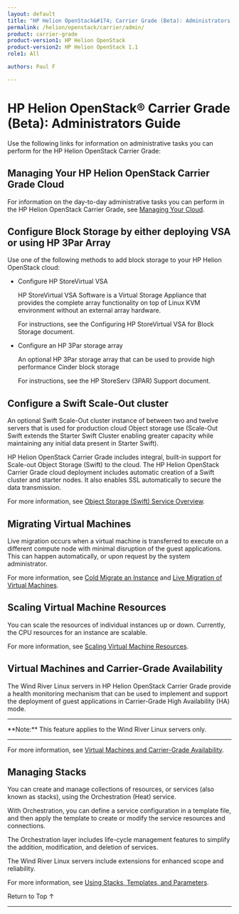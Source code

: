 ```yaml
---
layout: default
title: "HP Helion OpenStack&#174; Carrier Grade (Beta): Administrators Guide"
permalink: /helion/openstack/carrier/admin/
product: carrier-grade
product-version1: HP Helion OpenStack
product-version2: HP Helion OpenStack 1.1
role1: All

authors: Paul F

---
```

<!--UNDER REVISION-->

<script>

function PageRefresh {
onLoad="window.refresh"
}

PageRefresh();

</script>

<!-- <p style="font-size: small;"> <a href="/helion/openstack/1.1/3rd-party-license-agreements/">&#9664; PREV</a> | <a href="/helion/openstack/1.1/">&#9650; UP</a> | NEXT &#9654; </p> -->

# HP Helion OpenStack&#174; Carrier Grade (Beta): Administrators Guide 

Use the following links for information on administrative tasks you can perform for the HP Helion OpenStack Carrier Grade:

## Managing Your HP Helion OpenStack Carrier Grade Cloud

For information on the day-to-day administrative tasks you can perform in the HP Helion OpenStack Carrier Grade, see [Managing Your Cloud](/helion/commercial/carrier/dashboard/managing/).


## Configure Block Storage by either deploying VSA or using HP 3Par Array
	
Use one of the following methods to add block storage to your HP Helion OpenStack cloud:

* Configure HP StoreVirtual VSA

	HP StoreVirtual VSA Software is a Virtual Storage Appliance that provides the complete array functionality on top of Linux KVM environment without an external array hardware.

	For instructions, see the Configuring HP StoreVirtual VSA for Block Storage document.

* Configure an HP 3Par storage array

	An optional HP 3Par storage array that can be used to provide high performance Cinder block storage 

	For instructions, see the HP StoreServ (3PAR) Support document.

## Configure a Swift Scale-Out cluster

An optional Swift Scale-Out cluster instance of between two and twelve servers that is used for production cloud Object storage use (Scale-Out Swift extends the Starter Swift Cluster enabling greater capacity while maintaining any initial data present in Starter Swift).

HP Helion OpenStack Carrier Grade includes integral, built-in support for Scale-out Object Storage (Swift) to the cloud. The HP Helion OpenStack Carrier Grade cloud deployment includes automatic creation of a Swift cluster and starter nodes. It also enables SSL automatically to secure the data transmission.

For more information, see [Object Storage (Swift) Service Overview](/helion/openstack/carrier/services/object/overview/scale-out-swift/).

## Migrating Virtual Machines

Live migration occurs when a virtual machine is transferred to execute on a different compute node with minimal disruption of the guest applications. This can happen automatically, or upon request by the system administrator.

For more information, see [Cold Migrate an Instance](/helion/commercial/carrier/dashboard/managing/instances/migrate/cold/) and [Live Migration of Virtual Machines](/helion/commercial/carrier/dashboard/managing/instances/migrate/live/).

## Scaling Virtual Machine Resources

You can scale the resources of individual instances up or down. Currently, the CPU resources for an instance are scalable.

For more information, see [Scaling Virtual Machine Resources](/helion/commercial/carrier/dashboard/managing/instances/scaling/).

## Virtual Machines and Carrier-Grade Availability

The Wind River Linux servers in HP Helion OpenStack Carrier Grade provide a health monitoring mechanism that can be used to implement and support the deployment of guest applications in Carrier-Grade High Availability (HA) mode.

<hr>
**Note:** This feature applies to the Wind River Linux servers only.
<hr>

For more information, see [Virtual Machines and Carrier-Grade Availability](/helion/openstack/carrier/admin/carrier-grade-avail/).

## Managing Stacks

You can create and manage collections of resources, or services (also known as stacks), using the Orchestration (Heat) service. 

With Orchestration, you can define a service configuration in a template file, and then apply the template to create or modify the service resources and connections.

The Orchestration layer includes life-cycle management features to simplify the addition, modification, and deletion of services.

The Wind River Linux servers include extensions for enhanced scope and reliability.

For more information, see [ Using Stacks, Templates, and Parameters](/helion/openstack/carrier/admin/stacks/).


<!-- Hide for alpha
- [Troubleshooting](/helion/openstack/carrier/services/troubleshooting/)

## Administering the HP Helion OpenStack Carrier Grade using Helion Lifecycle Management

Using HLM, you can install and upgrade HP Helion OpenStack Carrier Grade and do....

For information on the administrative tasks you can perform using HLM, see [Using Helion Lifecycle Management](/helion/openstack/carrier/admin/hlm/).

## Administering HP Helion OpenStack Carrier Grade

For information on the administrative tasks you can perform in the HP Helion OpenStack region, see [Administering the HP Helion OpenStack Region](/helion/openstack/carrier/admin/helion/)



## Administering HP Distributed Cloud Networking (DCN)

Using DCN, you can install and upgrade HP Helion OpenStack Carrier Grade and do...

For information on the administrative tasks you can perform using DCN, see [Administering HP Distributed Cloud Networking (DCN)](/helion/openstack/carrier/admin/dcn/).

## Administering the Wind River Linux Region

For information on the administrative tasks you can perform in the WindRiver region, see [Administering the WindRiver Region](/helion/openstack/carrier/admin/wr/)

-->

<a href="#top" style="padding:14px 0px 14px 0px; text-decoration: none;"> Return to Top &#8593; </a>
 
----
